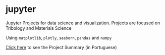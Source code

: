 # jupyter
Jupyter Projects for data science and visualization.
Projects are focused on Tribology and Materials Science

Using ``matplotlib``, ``plotly``, ``seaborn``, ``pandas`` and ``numpy``

[Click here](jupiter-notebooks/data-acquisition-preparation.ipynb) to see the Project Summary (in Portuguese)
